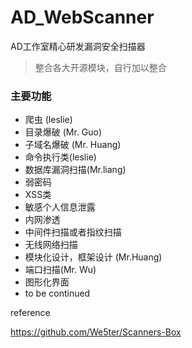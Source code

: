 # AD_WebScanner

AD工作室精心研发漏洞安全扫描器
> 整合各大开源模块，自行加以整合 

### 主要功能

- 爬虫 (leslie)  
- 目录爆破 (Mr. Guo)
- 子域名爆破 (Mr. Huang)
- 命令执行类(leslie)                                      
- 数据库漏洞扫描(Mr.liang)    
- 弱密码        
- XSS类        
- 敏感个人信息泄露         
- 内网渗透   
- 中间件扫描或者指纹扫描
- 无线网络扫描
- 模块化设计，框架设计 (Mr.Huang)
- 端口扫描(Mr. Wu)
- 图形化界面 
- to be continued

reference

https://github.com/We5ter/Scanners-Box 
